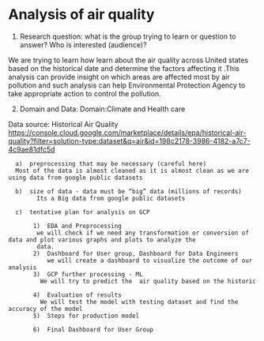 # Analysis of air quality 
1) Research question:  what is the group trying to learn or question to answer? Who is interested (audience)?

We are trying to learn how learn about the air quality across United states based on the historical date and determine the factors affecting it .This analysis can provide insight on which areas are affected most by air pollution and such analysis can help Environmental Protection Agency to take appropriate action to control the pollution.

2)  Domain and Data: 
Domain:Climate and Health care

Data source: Historical Air Quality
https://console.cloud.google.com/marketplace/details/epa/historical-air-quality?filter=solution-type:dataset&q=air&id=198c2178-3986-4182-a7c7-4c9ae81dfc5d

      a)  preprocessing that may be necessary (careful here)
      Most of the data is almost cleaned as it is almost clean as we are using data from google public datasets

      b)  size of data - data must be “big” data (millions of records)
            Its a Big data from google public datasets

      c)  tentative plan for analysis on GCP

           1)  EDA and Preprocessing
            we will check if we need any transformation or conversion of data and plot various graphs and plots to analyze the
            data.
           2)  Dashboard for User group, Dashboard for Data Engineers
               we will create a dashboard to visualize the outcome of our analysis
           3)  GCP further processing - ML
             We will try to predict the  air quality based on the historic  

           4)  Evaluation of results
             We will test the model with testing dataset and find the accuracy of the model 
           5)  Steps for production model

           6)  Final Dashboard for User Group
 
